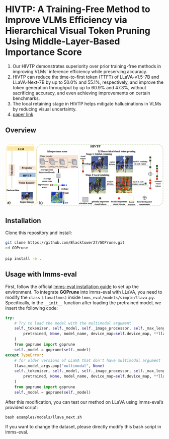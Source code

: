 # HIVTP: A Training-Free Method to Improve VLMs Efficiency via Hierarchical Visual Token Pruning Using Middle-Layer-Based Importance Score
1. Our HIVTP demonstrates superiority over prior training-free methods in improving VLMs' inference efficiency while preserving accuracy.
2. HIVTP can reduce the time-to-first token (TTFT) of LLaVA-v1.5-7B and LLaVA-Next-7B by up to 50.0% and 55.1%, respectively, and improve the token generation throughput by up to 60.9% and 47.3%, without sacrificing accuracy, and even achieving improvements on certain benchmarks.
3. The local retaining stage in HIVTP helps mitigate hallucinations in VLMs by reducing visual uncertainty.
4. [paper link](https://arxiv.org/abs/2509.23663)
## Overview
![Overview of HIVTP](Framework.png)
---

## Installation

Clone this repository and install:

```bash
git clone https://github.com/Blacktower27/GOPrune.git
cd GOPrune

pip install -e .
```

## Usage with lmms-eval

First, follow the official [lmms-eval installation guide](https://github.com/EvolvingLMMs-Lab/lmms-eval) to set up the environment. To integrate **GOPrune** into lmms-eval with LLaVA, you need to modify the `class Llava(lmms)` inside `lmms_eval/models/simple/llava.py`. Specifically, in the `__init__` function after loading the pretrained model, we insert the following code:

```python
try:
    # Try to load the model with the multimodal argument
    self._tokenizer, self._model, self._image_processor, self._max_length = load_pretrained_model(
        pretrained, None, model_name, device_map=self.device_map, **llava_model_args
    )
    from goprune import goprune
    self._model = goprune(self._model)
except TypeError:
    # for older versions of LLaVA that don't have multimodal argument
    llava_model_args.pop("multimodal", None)
    self._tokenizer, self._model, self._image_processor, self._max_length = load_pretrained_model(
        pretrained, None, model_name, device_map=self.device_map, **llava_model_args
    )
    from goprune import goprune
    self._model = goprune(self._model)
```    
After this modification, you can test our method on LLaVA using lmms-eval’s provided script:
```
bash examples/models/llava_next.sh
```
If you want to change the dataset, please directly modify this bash script in lmms-eval.

